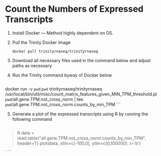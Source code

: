 # Count the Numbers of Expressed Transcripts

1. Install Docker — Method highly dependent on OS. 

2. Pull the Trinity Docker image

	```docker pull trinityrnaseq/trinityrnaseq```

3. Download all necessary files used in the command below and adjust paths as necessary.

4. Run the Trinity command byway of Docker below

	```
docker run -v `pwd`:`pwd` trinityrnaseq/trinityrnaseq /usr/local/bin/util/misc/count_matrix_features_given_MIN_TPM_threshold.pl \
`pwd`/all.gene.TPM.not_cross_norm | tee `pwd`/all.gene.TPM.not_cross_norm.counts_by_min_TPM
	```

5. Generate a plot of the expressed transcripts using R by running the following command

	```
> R
> data = read.table("all.gene.TPM.not_cross_norm.counts_by_min_TPM", header=T)
> plot(data, xlim=c(-100,0), ylim=c(0,100000), t='b')

	```